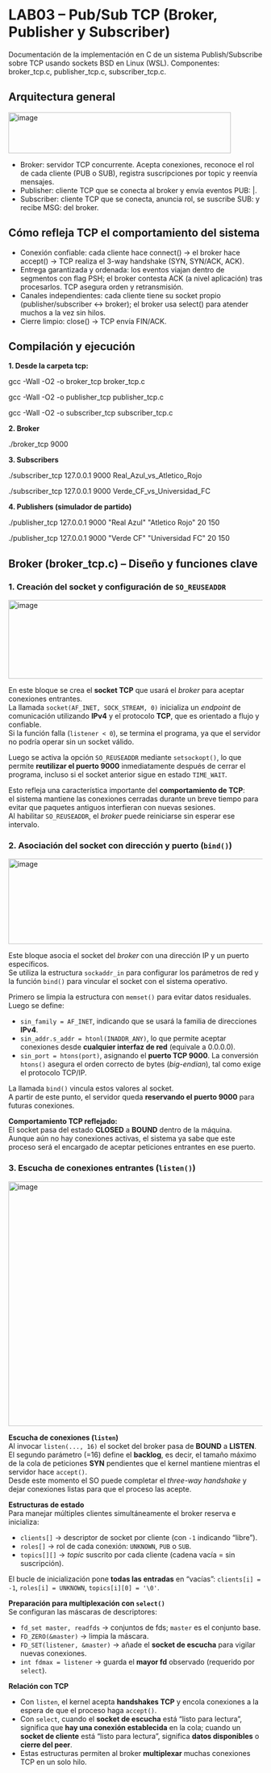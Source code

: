 # LAB03 – Pub/Sub TCP (Broker, Publisher y Subscriber) #
Documentación de la implementación en C de un sistema Publish/Subscribe sobre TCP usando sockets BSD en Linux (WSL).
Componentes: broker_tcp.c, publisher_tcp.c, subscriber_tcp.c.

## Arquitectura general ##
<img width="441" height="81" alt="image" src="https://github.com/user-attachments/assets/7bec76b4-a8db-44a3-bc54-dd266130f7c0" />

- Broker: servidor TCP concurrente. Acepta conexiones, reconoce el rol de cada cliente (PUB o SUB), registra suscripciones por topic y reenvía mensajes.
- Publisher: cliente TCP que se conecta al broker y envía eventos PUB: <topic>|<mensaje>.
- Subscriber: cliente TCP que se conecta, anuncia rol, se suscribe SUB: <topic> y recibe MSG: del broker.

## Cómo refleja TCP el comportamiento del sistema ##

- Conexión confiable: cada cliente hace connect() → el broker hace accept() → TCP realiza el 3-way handshake (SYN, SYN/ACK, ACK).
- Entrega garantizada y ordenada: los eventos viajan dentro de segmentos con flag PSH; el broker contesta ACK (a nivel aplicación) tras procesarlos. TCP asegura orden y retransmisión.
- Canales independientes: cada cliente tiene su socket propio (publisher/subscriber ↔ broker); el broker usa select() para atender muchos a la vez sin hilos.
- Cierre limpio: close() → TCP envía FIN/ACK.

## Compilación y ejecución ##

**1. Desde la carpeta tcp:**
   
gcc -Wall -O2 -o broker_tcp     broker_tcp.c

gcc -Wall -O2 -o publisher_tcp  publisher_tcp.c

gcc -Wall -O2 -o subscriber_tcp subscriber_tcp.c

**2. Broker**

./broker_tcp 9000

**3. Subscribers**

./subscriber_tcp 127.0.0.1 9000 Real_Azul_vs_Atletico_Rojo

./subscriber_tcp 127.0.0.1 9000 Verde_CF_vs_Universidad_FC

**4. Publishers (simulador de partido)**

./publisher_tcp 127.0.0.1 9000 "Real Azul" "Atletico Rojo" 20 150

./publisher_tcp 127.0.0.1 9000 "Verde CF"  "Universidad FC" 20 150


## Broker (broker_tcp.c) – Diseño y funciones clave

### 1. Creación del socket y configuración de `SO_REUSEADDR`

<img width="681" height="156" alt="image" src="https://github.com/user-attachments/assets/03fd3102-28f3-46f4-8260-bd583ba1ad71" />

En este bloque se crea el **socket TCP** que usará el *broker* para aceptar conexiones entrantes.  
La llamada `socket(AF_INET, SOCK_STREAM, 0)` inicializa un *endpoint* de comunicación utilizando **IPv4** y el protocolo **TCP**, que es orientado a flujo y confiable.  
Si la función falla (`listener < 0`), se termina el programa, ya que el servidor no podría operar sin un socket válido.  

Luego se activa la opción `SO_REUSEADDR` mediante `setsockopt()`, lo que permite **reutilizar el puerto 9000** inmediatamente después de cerrar el programa, incluso si el socket anterior sigue en estado `TIME_WAIT`.  

Esto refleja una característica importante del **comportamiento de TCP**:  
el sistema mantiene las conexiones cerradas durante un breve tiempo para evitar que paquetes antiguos interfieran con nuevas sesiones.  
Al habilitar `SO_REUSEADDR`, el *broker* puede reiniciarse sin esperar ese intervalo.

###  2. Asociación del socket con dirección y puerto (`bind()`)

<img width="773" height="169" alt="image" src="https://github.com/user-attachments/assets/9accddda-4e16-4594-a860-b8d40a442073" />

Este bloque asocia el socket del *broker* con una dirección IP y un puerto específicos.  
Se utiliza la estructura `sockaddr_in` para configurar los parámetros de red y la función `bind()` para vincular el socket con el sistema operativo.

Primero se limpia la estructura con `memset()` para evitar datos residuales.  
Luego se define:
- `sin_family = AF_INET`, indicando que se usará la familia de direcciones **IPv4**.  
- `sin_addr.s_addr = htonl(INADDR_ANY)`, lo que permite aceptar conexiones desde **cualquier interfaz de red** (equivale a 0.0.0.0).  
- `sin_port = htons(port)`, asignando el **puerto TCP 9000**. La conversión `htons()` asegura el orden correcto de bytes (*big-endian*), tal como exige el protocolo TCP/IP.

La llamada `bind()` vincula estos valores al socket.  
A partir de este punto, el servidor queda **reservando el puerto 9000** para futuras conexiones.

**Comportamiento TCP reflejado:**  
El socket pasa del estado **CLOSED** a **BOUND** dentro de la máquina.  
Aunque aún no hay conexiones activas, el sistema ya sabe que este proceso será el encargado de aceptar peticiones entrantes en ese puerto.


### 3. Escucha de conexiones entrantes (`listen()`)

<img width="710" height="484" alt="image" src="https://github.com/user-attachments/assets/e6234b37-cb3b-4e03-b6b0-b6f82a155b15" />

**Escucha de conexiones (`listen`)**  
Al invocar `listen(..., 16)` el socket del broker pasa de **BOUND** a **LISTEN**.  
El segundo parámetro (=16) define el **backlog**, es decir, el tamaño máximo de la cola de peticiones **SYN** pendientes que el kernel mantiene mientras el servidor hace `accept()`.  
Desde este momento el SO puede completar el *three-way handshake* y dejar conexiones listas para que el proceso las acepte.

**Estructuras de estado**  
Para manejar múltiples clientes simultáneamente el broker reserva e inicializa:

- `clients[]` → descriptor de socket por cliente (con `-1` indicando “libre”).  
- `roles[]` → rol de cada conexión: `UNKNOWN`, `PUB` o `SUB`.  
- `topics[][]` → *topic* suscrito por cada cliente (cadena vacía = sin suscripción).

El bucle de inicialización pone **todas las entradas** en “vacías”: `clients[i] = -1`, `roles[i] = UNKNOWN`, `topics[i][0] = '\0'`.

**Preparación para multiplexación con `select()`**  
Se configuran las máscaras de descriptores:

- `fd_set master, readfds` → conjuntos de fds; `master` es el conjunto base.  
- `FD_ZERO(&master)` → limpia la máscara.  
- `FD_SET(listener, &master)` → añade el **socket de escucha** para vigilar nuevas conexiones.  
- `int fdmax = listener` → guarda el **mayor fd** observado (requerido por `select`).

**Relación con TCP**  
- Con `listen`, el kernel acepta **handshakes TCP** y encola conexiones a la espera de que el proceso haga `accept()`.  
- Con `select`, cuando el **socket de escucha** está “listo para lectura”, significa que **hay una conexión establecida** en la cola; cuando un **socket de cliente** está “listo para lectura”, significa **datos disponibles** o **cierre del peer**.  
- Estas estructuras permiten al broker **multiplexar** muchas conexiones TCP en un solo hilo.






